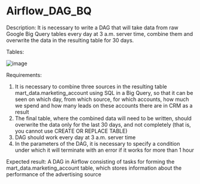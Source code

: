 # Airflow_DAG_BQ

Description:
It is necessary to write a DAG that will take data from raw Google Big Query tables every day at 3 a.m. server time, combine them and overwrite the data in the resulting table for 30 days.

Tables:

![image](https://user-images.githubusercontent.com/128299550/229361525-07c4c15f-256e-4d1b-9cf9-3e8d6a7a699b.png)

Requirements:
1. It is necessary to combine three sources in the resulting table mart_data.marketing_account using SQL in a Big Query, so that it can be seen on which day, from which source, for which accounts, how much we spend and how many leads on these accounts there are in CRM as a result
2. The final table, where the combined data will need to be written, should overwrite the data only for the last 30 days, and not completely (that is, you cannot use CREATE OR REPLACE TABLE)
3. DAG should work every day at 3 a.m. server time
4. In the parameters of the DAG, it is necessary to specify a condition under which it will terminate with an error if it works for more than 1 hour

Expected result:
A DAG in Airflow consisting of tasks for forming the mart_data.marketing_account table, which stores information about the performance of the advertising source
